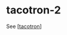 # tacotron-2

See [[tacotron]]

[//begin]: # "Autogenerated link references for markdown compatibility"
[tacotron]: tacotron "tacotron"
[//end]: # "Autogenerated link references"
